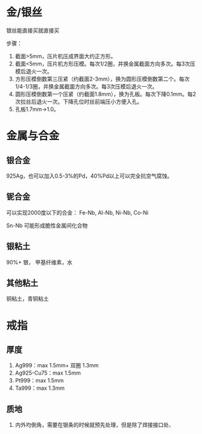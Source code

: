 # 金/银丝
银丝能直接买就直接买 

步骤：
1. 截面>5mm，压片机压成界面大约正方形。 
2. 截面<5mm，压片机方形压模。每次1/2圈，并换金属截面方向多次。每3次压模后退火一次。
3. 方形压模倒数第三压紧（约截面2-3mm），换为圆形压模倒数第二个。每次1/4-1/3圈，并换金属截面方向多次。每3次压模后退火一次。
4. 圆形压模倒数第一个压紧（约截面1.8mm），换为孔板。每次下降0.1mm。每2次拉丝后退火一次。下降孔位时丝前端压小方便入孔。
5. 孔板1.7mm->1.0。


# 金属与合金
## 银合金
925Ag，也可以加入0.5-3%的Pd，40%Pd以上可以完全抗空气腐蚀。

## 铌合金
可以实现2000度以下的合金：
Fe-Nb, Al-Nb, Ni-Nb, Co-Ni

Sn-Nb 可能形成脆性金属间化合物

## 银粘土
90%+ 银， 甲基纤维素，水

## 其他粘土
铜粘土，青铜粘土

# 戒指
## 厚度
1. Ag999：max 1.5mm+ 双圈 1.3mm
2. Ag925-Cu75：max 1.5mm
3. Pt999：max 1.5mm
4. Ta999：max 1.3mm

## 质地
1. 内外均倒角，需要在银条的时候就预先处理，但是除了焊接接口处、
